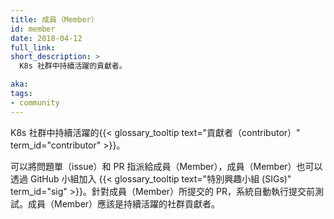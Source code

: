 ```yaml
---
title: 成員（Member）
id: member
date: 2018-04-12
full_link: 
short_description: >
  K8s 社群中持續活躍的貢獻者。

aka: 
tags:
- community
---
```


<!--
---
title: Member
id: member
date: 2018-04-12
full_link: 
short_description: >
  A continuously active contributor in the K8s community.

aka: 
tags:
- community
---
-->

<!--
 A continuously active {{< glossary_tooltip text="contributor" term_id="contributor" >}} in the K8s community.
-->

 K8s 社群中持續活躍的{{< glossary_tooltip text="貢獻者（contributor）" term_id="contributor" >}}。

<!--more--> 

<!--
Members can have issues and PRs assigned to them and participate in {{< glossary_tooltip text="special interest groups (SIGs)" term_id="sig" >}} through GitHub teams. Pre-submit tests are automatically run for members' PRs. A member is expected to remain an active contributor to the community.
-->

可以將問題單（issue）和 PR 指派給成員（Member），成員（Member）也可以透過 GitHub 小組加入 {{< glossary_tooltip text="特別興趣小組 (SIGs)" term_id="sig" >}}。針對成員（Member）所提交的 PR，系統自動執行提交前測試。成員（Member）應該是持續活躍的社群貢獻者。

